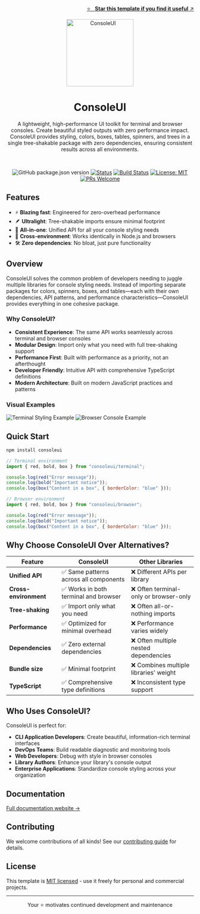 <br /><!-- markdownlint-disable-line -->

<p align="right">
  <a href="https://github.com/fvena/typescript-library-template-pro">
    ⭐ &nbsp;&nbsp;<strong>Star this template if you find it useful</strong> ↗️
  </a>
</p>

<p align="center">
  <img src="https://raw.githubusercontent.com/fvena/typescript-library-template-pro/main/docs/public/logo.png" alt="ConsoleUI" width="180"/>

  <h1 align="center">ConsoleUI</h1>
  <div align="center">A lightweight, high-performance UI toolkit for terminal and browser consoles. Create beautiful styled outputs with zero performance impact. ConsoleUI provides styling, colors, boxes, tables, spinners, and trees in a single tree-shakable package with zero dependencies, ensuring consistent results across all environments.</div>
</p>

<br/>

<div align="center">

<!-- markdownlint-disable MD042 -->

![GitHub package.json version](https://img.shields.io/github/package-json/v/fvena/consoleUI)
[![Status](https://img.shields.io/badge/status-active-success.svg)]()
[![Build Status](https://github.com/fvena/consoleUI/workflows/CI%2FCD/badge.svg)]()
[![License: MIT](https://img.shields.io/badge/License-MIT-yellow.svg)](https://opensource.org/licenses/MIT)
[![PRs Welcome](https://img.shields.io/badge/PRs-welcome-brightgreen.svg)](http://makeapullrequest.com)

<!-- markdownlint-enable MD042 -->

</div>

## Features

- ⚡️ **Blazing fast**: Engineered for zero-overhead performance
- 🪶 **Ultralight**: Tree-shakable imports ensure minimal footprint
- 🧩 **All-in-one**: Unified API for all your console styling needs
- 🔄 **Cross-environment**: Works identically in Node.js and browsers
- 🛠️ **Zero dependencies**: No bloat, just pure functionality

## Overview

ConsoleUI solves the common problem of developers needing to juggle multiple libraries for console styling needs. Instead of importing separate packages for colors, spinners, boxes, and tables—each with their own dependencies, API patterns, and performance characteristics—ConsoleUI provides everything in one cohesive package.

### Why ConsoleUI?

- **Consistent Experience**: The same API works seamlessly across terminal and browser consoles
- **Modular Design**: Import only what you need with full tree-shaking support
- **Performance First**: Built with performance as a priority, not an afterthought
- **Developer Friendly**: Intuitive API with comprehensive TypeScript definitions
- **Modern Architecture**: Built on modern JavaScript practices and patterns

### Visual Examples

![Terminal Styling Example](https://via.placeholder.com/800x400?text=Terminal+Styling+Example)
![Browser Console Example](https://via.placeholder.com/800x400?text=Browser+Console+Example)

## Quick Start

```bash
npm install consoleui
```

```javascript
// Terminal environment
import { red, bold, box } from "consoleui/terminal";

console.log(red("Error message"));
console.log(bold("Important notice"));
console.log(box("Content in a box", { borderColor: "blue" }));

// Browser environment
import { red, bold, box } from "consoleui/browser";

console.log(red("Error message"));
console.log(bold("Important notice"));
console.log(box("Content in a box", { borderColor: "blue" }));
```

## Why Choose ConsoleUI Over Alternatives?

| Feature               | ConsoleUI                              | Other Libraries                        |
| --------------------- | -------------------------------------- | -------------------------------------- |
| **Unified API**       | ✅ Same patterns across all components | ❌ Different APIs per library          |
| **Cross-environment** | ✅ Works in both terminal and browser  | ❌ Often terminal-only or browser-only |
| **Tree-shaking**      | ✅ Import only what you need           | ❌ Often all-or-nothing imports        |
| **Performance**       | ✅ Optimized for minimal overhead      | ❌ Performance varies widely           |
| **Dependencies**      | ✅ Zero external dependencies          | ❌ Often multiple nested dependencies  |
| **Bundle size**       | ✅ Minimal footprint                   | ❌ Combines multiple libraries' weight |
| **TypeScript**        | ✅ Comprehensive type definitions      | ❌ Inconsistent type support           |

## Who Uses ConsoleUI?

ConsoleUI is perfect for:

- **CLI Application Developers**: Create beautiful, information-rich terminal interfaces
- **DevOps Teams**: Build readable diagnostic and monitoring tools
- **Web Developers**: Debug with style in browser consoles
- **Library Authors**: Enhance your library's console output
- **Enterprise Applications**: Standardize console styling across your organization

## Documentation

[Full documentation website →](https://consoleui.dev)

## Contributing

We welcome contributions of all kinds! See our [contributing guide](CONTRIBUTING.md) for details.

## License

This template is [MIT licensed](./LICENSE) - use it freely for personal and commercial projects.

---

<p align="center">
  Your ⭐ motivates continued development and maintenance
</p>

